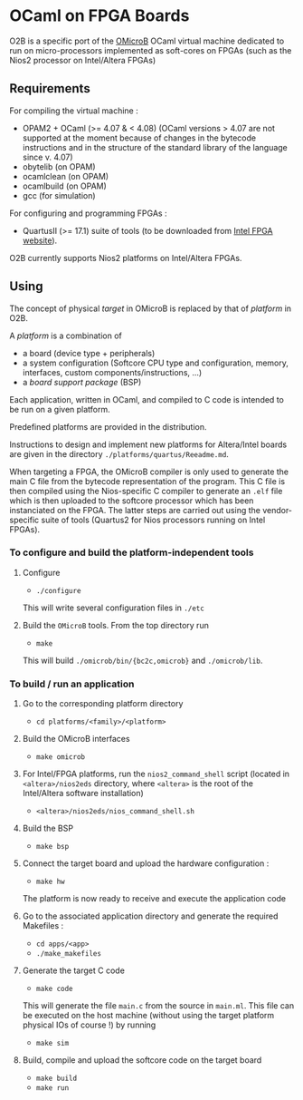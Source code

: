 # OCaml on FPGA Boards

O2B is a specific port of the [OMicroB](https://github.com/stevenvar/omicrob) OCaml virtual machine
dedicated to run on micro-processors implemented as soft-cores on FPGAs (such as the Nios2 processor
on Intel/Altera FPGAs)

## Requirements

For compiling the virtual machine :

- OPAM2 + OCaml (>= 4.07 & < 4.08) (OCaml versions > 4.07 are not supported at the moment because of
  changes in the bytecode instructions and in the structure of the standard library of the language
  since v. 4.07)
- obytelib (on OPAM)
- ocamlclean (on OPAM)
- ocamlbuild (on OPAM)
- gcc (for simulation)

For configuring and programming FPGAs :

- QuartusII (>= 17.1) suite of tools (to be downloaded from [Intel FPGA website](https://fpgasoftware.intel.com)). 

O2B currently supports Nios2 platforms on Intel/Altera FPGAs.

## Using 

The concept of physical _target_ in OMicroB is replaced by that of _platform_ in O2B.

A _platform_ is a combination of 
- a board (device type + peripherals)
- a system configuration (Softcore CPU type and configuration, memory, interfaces, custom components/instructions, ...)
- a _board support package_ (BSP)

Each application, written in OCaml, and compiled to C code is intended to be run on a given
platform.

Predefined platforms are provided in the distribution.

Instructions to design and implement new platforms for Altera/Intel boards are given in the
directory `./platforms/quartus/Reeadme.md`.

When targeting a FPGA, the OMicroB compiler is only used to generate the main C file from the
bytecode representation of the program. This C file is then compiled using the Nios-specific C
compiler to generate an `.elf` file which is then uploaded to the softcore processor which has been
instanciated on the FPGA. The latter steps are carried out using the vendor-specific suite of tools
(Quartus2 for Nios processors running on Intel FPGAs).

### To configure and build the platform-independent tools

1. Configure 

   - `./configure`

   This will write several configuration files in `./etc`
   
2. Build the `OMicroB` tools. From the top directory run

   - `make`

   This will build `./omicrob/bin/{bc2c,omicrob}`  and `./omicrob/lib`.
   
### To build / run an application

1. Go to the corresponding platform directory

   - `cd platforms/<family>/<platform>`

2. Build the OMicroB interfaces
   
   - `make omicrob`

3. For Intel/FPGA platforms, run the `nios2_command_shell` script (located
   in `<altera>/nios2eds` directory, where `<altera>` is the root of the Intel/Altera software
   installation)

   - `<altera>/nios2eds/nios_command_shell.sh`

4. Build the BSP

   - `make bsp` 
   
4. Connect the target board and upload the hardware configuration :

   - `make hw` 

   The platform is now ready to receive and execute the application code
   
5. Go to the associated application directory and generate the required Makefiles :

   - `cd apps/<app>` 
   - `./make_makefiles`
   
6. Generate the target C code

   - `make code`

   This will generate the file `main.c` from the source in `main.ml`. 
   This file can be executed on the host machine (without using the target platform physical IOs of
   course !) by running
   
   - `make sim`
   
7. Build, compile and upload the softcore code on the target board

   - `make build`
   - `make run`
